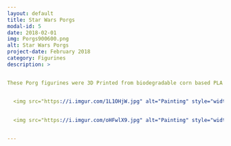 ```yaml
---
layout: default
title: Star Wars Porgs
modal-id: 5
date: 2018-02-01
img: Porgs900600.png
alt: Star Wars Porgs
project-date: February 2018
category: Figurines
description: >


These Porg figurines were 3D Printed from biodegradable corn based PLA plastic, and then hand painted. 


  <img src="https://i.imgur.com/1L1OHjW.jpg" alt="Painting" style="width: 80%;"/>
  
  
  <img src="https://i.imgur.com/oHFwlX9.jpg" alt="Painting" style="width: 80%;"/>


---
```

